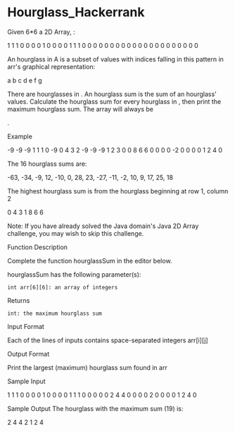 # Hourglass_Hackerrank


Given 6*6 a 2D Array, : 

1 1 1 0 0 0
0 1 0 0 0 0
1 1 1 0 0 0
0 0 0 0 0 0
0 0 0 0 0 0
0 0 0 0 0 0

An hourglass in A is a subset of values with indices falling in this pattern in
arr's graphical representation:

a b c
  d
e f g

There are
hourglasses in . An hourglass sum is the sum of an hourglass' values. Calculate the hourglass sum for every hourglass in , then print the maximum hourglass sum. The array will always be

.

Example

-9 -9 -9  1 1 1 
 0 -9  0  4 3 2
-9 -9 -9  1 2 3
 0  0  8  6 6 0
 0  0  0 -2 0 0
 0  0  1  2 4 0

The 16 hourglass sums are:

-63, -34, -9, 12, 
-10,   0, 28, 23, 
-27, -11, -2, 10, 
  9,  17, 25, 18

The highest hourglass sum is
from the hourglass beginning at row 1, column 2

0 4 3
  1
8 6 6

Note: If you have already solved the Java domain's Java 2D Array challenge, you may wish to skip this challenge.

Function Description

Complete the function hourglassSum in the editor below.

hourglassSum has the following parameter(s):

    int arr[6][6]: an array of integers

Returns

    int: the maximum hourglass sum

Input Format

Each of the
lines of inputs contains space-separated integers arr[i][j] 

Output Format

Print the largest (maximum) hourglass sum found in arr


Sample Input

1 1 1 0 0 0
0 1 0 0 0 0
1 1 1 0 0 0
0 0 2 4 4 0
0 0 0 2 0 0
0 0 1 2 4 0

Sample Output
The hourglass with the maximum sum (19) is:

2 4 4
  2
1 2 4

